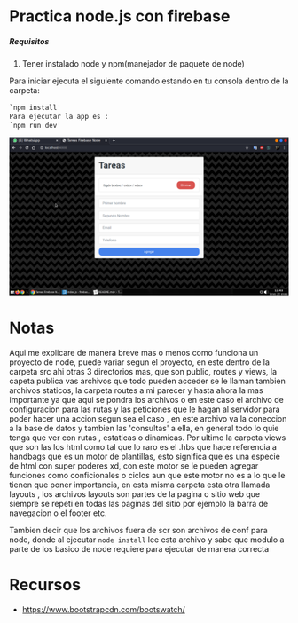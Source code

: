 # Practica node.js con firebase

##### Requisitos

1. Tener instalado node y npm(manejador de paquete de node)

Para iniciar ejecuta el siguiente comando estando en tu consola dentro de la carpeta:
```
`npm install'
Para ejecutar la app es :
`npm run dev'
```


![Captura](image.png "imagen") 

# Notas

Aqui me explicare de manera breve mas o menos como funciona un proyecto de node, puede variar segun el proyecto, en este dentro de la carpeta src ahi otras 3 directorios mas, que son public, routes y views, la capeta publica vas archivos que todo pueden acceder se le llaman tambien archivos staticos, la carpeta routes a mi parecer y hasta ahora la mas importante ya que aqui se pondra los archivos o en este caso el archivo de configuracion para las rutas y las peticiones que le hagan al servidor para poder hacer una accion segun sea el caso , en este archivo va la coneccion a la base de datos y tambien las 'consultas' a ella, en general todo lo quie tenga que ver con rutas , estaticas o dinamicas. Por ultimo la carpeta views que son las los html como tal que lo raro es el .hbs que hace referencia a handbags que es un motor de plantillas, esto significa que es una especie de html con super poderes xd, con este motor se le pueden agregar funciones como conficionales o ciclos aun que este motor no es a lo que le tienen que poner importancia, en esta misma carpeta esta otra llamada layouts , los archivos layouts son partes de la pagina o sitio web que siempre se repeti en todas las paginas del sitio por ejemplo la barra de navegacion o el footer etc.

Tambien decir que los archivos fuera de scr son archivos de conf para node, donde al ejecutar `node install` lee esta archivo y sabe que modulo a parte de los basico de node requiere para ejecutar de manera correcta

# Recursos

- https://www.bootstrapcdn.com/bootswatch/

